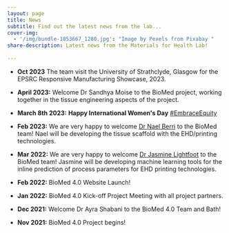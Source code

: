 ```yaml
---
layout: page
title: News
subtitle: Find out the latest news from the lab...
cover-img:
  - '/img/bundle-1853667_1280.jpg': "Image by Pexels from Pixabay "
share-description: Latest news from the Materials for Health Lab!
  
---
```

* **Oct 2023** The team visit the University of Strathclyde, Glasgow for the EPSRC Responsive Manufacturing Showcase, 2023.

* **April 2023:** Welcome Dr Sandhya Moise to the BioMed project, working together in the tissue engineering aspects of the project.

* **March 8th 2023:** **Happy International Women's Day** [#EmbraceEquity](https://www.internationalwomensday.com)

* **Feb 2023:** We are very happy to welcome [Dr Nael Berri](https://researchportal.bath.ac.uk/en/persons/nael-berri) to the BioMed team! Nael will be developing the tissue scaffold with the EHD/printing technologies.

* **Mar 2022:** We are very happy to welcome [Dr Jasmine Lightfoot](https://researchportal.bath.ac.uk/en/persons/jasmine-lightfoot) to the BioMed team! Jasmine will be developing machine learning tools for the inline prediction of process parameters for EHD printing technologies.

* **Feb 2022:** BioMed 4.0 Website Launch!

* **Jan 2022:** BioMed 4.0 Kick-off Project Meeting with all project partners.

* **Dec 2021:** Welcome Dr Ayra Shabani to the BioMed 4.0 Team and Bath! 

* **Nov 2021:** BioMed 4.0 Project begins!

